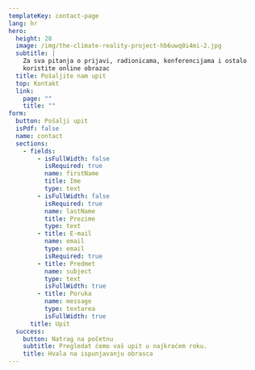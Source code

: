 ```yaml
---
templateKey: contact-page
lang: hr
hero:
  height: 28
  image: /img/the-climate-reality-project-hb6uwq0i4mi-2.jpg
  subtitle: |
    Za sva pitanja o prijavi, radionicama, konferencijama i ostalo 
    koristite online obrazac
  title: Pošaljite nam upit
  top: Kontakt
  link:
    page: ""
    title: ""
form:
  button: Pošalji upit
  isPdf: false
  name: contact
  sections:
    - fields:
        - isFullWidth: false
          isRequired: true
          name: firstName
          title: Ime
          type: text
        - isFullWidth: false
          isRequired: true
          name: lastName
          title: Prezime
          type: text
        - title: E-mail
          name: email
          type: email
          isRequired: true
        - title: Predmet
          name: subject
          type: text
          isFullWidth: true
        - title: Poruka
          name: message
          type: textarea
          isFullWidth: true
      title: Upit
  success:
    button: Natrag na početnu
    subtitle: Pregledat ćemo vaš upit u najkraćem roku.
    title: Hvala na ispunjavanju obrasca
---
```


